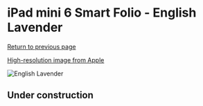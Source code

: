 # iPad mini 6 Smart Folio - English Lavender

[Return to previous page](/ipad_mini6)

[High-resolution image from Apple](https://store.storeimages.cdn-apple.com/8756/as-images.apple.com/is/MM6L3?wid=4500&hei=4500&fmt=png)

<div style="width: 512px"><img src="/almost_uncompressed/MM6L3.webp" alt="English Lavender"></div>

## Under construction
